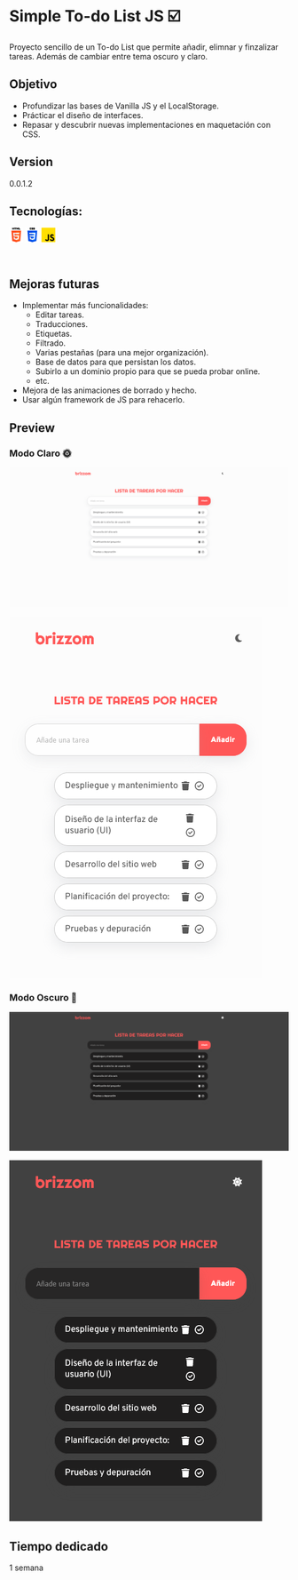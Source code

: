 # Simple To-do List JS :ballot_box_with_check:

Proyecto sencillo de un To-do List que permite añadir, elimnar y finzalizar tareas. Además de cambiar entre tema oscuro y claro.

## Objetivo

- Profundizar las bases de Vanilla JS y el LocalStorage.
- Prácticar el diseño de interfaces.
- Repasar y descubrir nuevas implementaciones en maquetación con CSS.

## Version

0.0.1.2

## Tecnologías:

<img src="assets/img/html-5.png" alt="HTML" width="5%"> <img src="assets/img/css-3.png" alt="CSS" width="5%"> <img src="assets/img/js.png" alt="JS" width="5%">

<br>

## Mejoras futuras

- Implementar más funcionalidades:
  - Editar tareas.
  - Traducciones.
  - Etiquetas.
  - Filtrado.
  - Varias pestañas (para una mejor organización).
  - Base de datos para que persistan los datos.
  - Subirlo a un dominio propio para que se pueda probar online.
  - etc.
- Mejora de las animaciones de borrado y hecho.
- Usar algún framework de JS para rehacerlo.

## Preview

### Modo Claro :sun_with_face:

![Preview modo claro](assets/img/modo-escritorio-claro.png) <br>

![Preview modo claro movil](assets/img/modo-movil-claro.png)

### Modo Oscuro :new_moon_with_face:

![Preview modo oscuro](assets/img/modo-escritorio-oscuro.png) <br>

![Preview modo oscuro movil](assets/img/modo-movil-oscuro.png)

## Tiempo dedicado

1 semana
